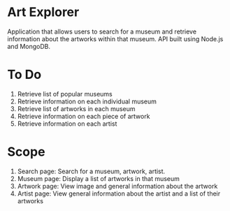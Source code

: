 Art Explorer
============
Application that allows users to search for a museum and retrieve information about the artworks within that museum. API built using Node.js and MongoDB.

To Do
============
1. Retrieve list of popular museums
2. Retrieve information on each individual museum
3. Retrieve list of artworks in each museum
4. Retrieve information on each piece of artwork
5. Retrieve information on each artist

Scope
============
1. Search page: Search for a museum, artwork, artist.
2. Museum page: Display a list of artworks in that museum
3. Artwork page: View image and general information about the artwork
4. Artist page: View general information about the artist and a list of their artworks

